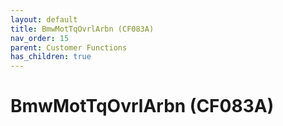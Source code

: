 ```yaml
---
layout: default
title: BmwMotTqOvrlArbn (CF083A)
nav_order: 15
parent: Customer Functions
has_children: true
---
```

# BmwMotTqOvrlArbn (CF083A)
